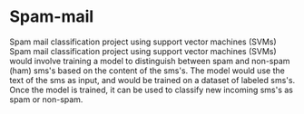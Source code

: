 # Spam-mail
Spam mail classification project using support vector machines (SVMs)
Spam mail classification project using support vector machines (SVMs) would involve training a model to distinguish between spam and non-spam (ham) sms's based on the content of the sms's.
The model would use the text of the sms as input, and would be trained on a dataset of labeled sms's. Once the model is trained, it can be used to classify new incoming sms's as spam or non-spam.

